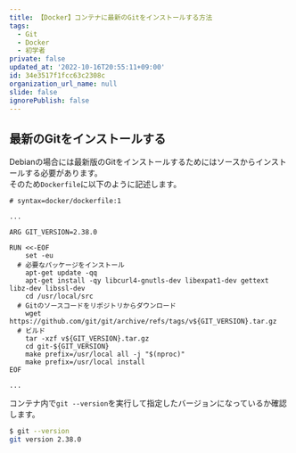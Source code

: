 ```yaml
---
title: 【Docker】コンテナに最新のGitをインストールする方法
tags:
  - Git
  - Docker
  - 初学者
private: false
updated_at: '2022-10-16T20:55:11+09:00'
id: 34e3517f1fcc63c2308c
organization_url_name: null
slide: false
ignorePublish: false
---
```

## 最新のGitをインストールする

Debianの場合には最新版のGitをインストールするためにはソースからインストールする必要があります。  
そのため`Dockerfile`に以下のように記述します。  

```Dockerfile:Dockerfile
# syntax=docker/dockerfile:1

...

ARG GIT_VERSION=2.38.0

RUN <<-EOF
	set -eu
  # 必要なパッケージをインストール
	apt-get update -qq
	apt-get install -qy libcurl4-gnutls-dev libexpat1-dev gettext libz-dev libssl-dev
	cd /usr/local/src
  # Gitのソースコードをリポジトリからダウンロード
	wget https://github.com/git/git/archive/refs/tags/v${GIT_VERSION}.tar.gz
  # ビルド
	tar -xzf v${GIT_VERSION}.tar.gz
	cd git-${GIT_VERSION}
	make prefix=/usr/local all -j "$(nproc)"
	make prefix=/usr/local install
EOF

...

```

コンテナ内で`git --version`を実行して指定したバージョンになっているか確認します。

```bash
$ git --version
git version 2.38.0
```
